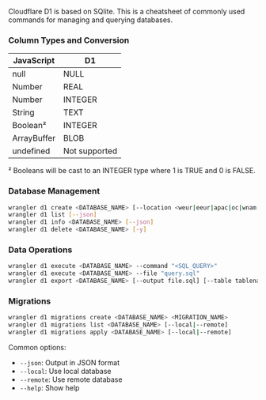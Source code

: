Cloudflare D1 is based on SQlite.  This is a cheatsheet of commonly used commands for managing and querying databases.

### Column Types and Conversion

| JavaScript | D1 |
|------------|-----|
| null | NULL |
| Number | REAL |
| Number | INTEGER |
| String | TEXT |
| Boolean² | INTEGER |
| ArrayBuffer | BLOB |
| undefined | Not supported |

² Booleans will be cast to an INTEGER type where 1 is TRUE and 0 is FALSE.

### Database Management
```bash
wrangler d1 create <DATABASE_NAME> [--location <weur|eeur|apac|oc|wnam|enam>]
wrangler d1 list [--json]
wrangler d1 info <DATABASE_NAME> [--json]
wrangler d1 delete <DATABASE_NAME> [-y]
```

### Data Operations
```bash
wrangler d1 execute <DATABASE_NAME> --command "<SQL_QUERY>"
wrangler d1 execute <DATABASE_NAME> --file "query.sql"
wrangler d1 export <DATABASE_NAME> [--output file.sql] [--table tablename]
```

### Migrations
```bash
wrangler d1 migrations create <DATABASE_NAME> <MIGRATION_NAME>
wrangler d1 migrations list <DATABASE_NAME> [--local|--remote]
wrangler d1 migrations apply <DATABASE_NAME> [--local|--remote]
```

Common options:
- `--json`: Output in JSON format
- `--local`: Use local database
- `--remote`: Use remote database
- `--help`: Show help
